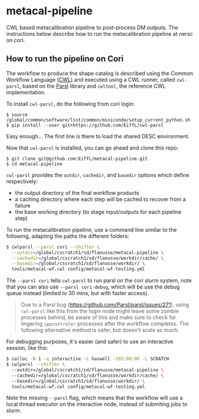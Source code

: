 # metacal-pipeline
CWL based metacalibration pipeline to post-process DM outputs. The instructions below describe how to run the 
metacalibration pipeline at nersc on cori.

## How to run the pipeline on Cori

The workflow to produce the shape catalog is described using the Common Workflow Language [(CWL)](https://www.commonwl.org/) and executed using a CWL runner, called `cwl-parsl`, based on the [Parsl](http://parsl-project.org/) library and `cwltool`, the reference CWL implementation. 

To install `cwl-parsl`, do the following from cori login:
```
$ source /global/common/software/lsst/common/miniconda/setup_current_python.sh
$ pip install --user git+https://github.com/EiffL/cwl-parsl
```
Easy enough... The first line is there to load the shared DESC environment.

Now that `cwl-parsl` is installed, you can go ahead and clone this repo:
```
$ git clone git@github.com:EiffL/metacal-pipeline.git
$ cd metacal-pipeline
```

`cwl-parsl` provides the `outdir`, `cachedir`, and `basedir` options which define respectively:
  - the output directory of the final workflow products
  - a caching directory where each step will be cached to recover from a failure
  - the base working directory (to stage input/outputs for each pipeline step)

To run the metacalibration pipeline, use a command line similar to the following, adapting the paths the different
folders:
```bash
$ cwlparsl --parsl cori --shifter \
  --outdir=/global/cscratch1/sd/flanusse/metacal-pipeline \
  --cachedir=/global/cscratch1/sd/flanusse/workdir/cache/ \
  --basedir=/global/cscratch1/sd/flanusse/workdir/ \
  tools/metacal-wf.cwl config/metacal-wf-testing.yml
```
The `--parsl cori` tells `cwl-parsl` to run parsl on the cori slurm system, note that you can also use `--parsl cori-debug`, 
which will be use the debug queue instead (limited to 30 mins, but with faster access).


> Due to a Parsl bug (https://github.com/Parsl/parsl/issues/271), using `cwl-parsl` like this from the login node might leave some zombie processes behind, be aware of this and make sure to check for lingering `ippcontroler` processes after the workflow completes.
> The following alternative method is safer, but doesn't scale as much.

For debugging purposes, it's easier (and safer) to use an interactive session, like this:
```bash
$ salloc -N 1 -q interactive -C haswell -t03:00:00 -L SCRATCH
$ cwlparsl --shifter \
  --outdir=/global/cscratch1/sd/flanusse/metacal-pipeline \
  --cachedir=/global/cscratch1/sd/flanusse/workdir/cache/ \
  --basedir=/global/cscratch1/sd/flanusse/workdir/ \
  tools/metacal-wf.cwl config/metacal-wf-testing.yml
```
Note the missing `--parsl` flag, which means that the workflow will use a local thread executor on the interactive node,
instead of submiting jobs to slurm.
